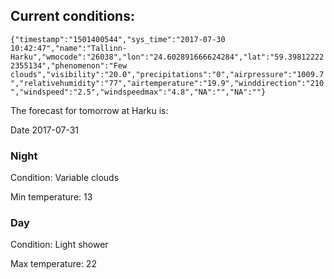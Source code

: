 ## Current conditions: 
 ``` {"timestamp":"1501400544","sys_time":"2017-07-30 10:42:47","name":"Tallinn-Harku","wmocode":"26038","lon":"24.602891666624284","lat":"59.398122222355134","phenomenon":"Few clouds","visibility":"20.0","precipitations":"0","airpressure":"1009.7","relativehumidity":"77","airtemperature":"19.9","winddirection":"210","windspeed":"2.5","windspeedmax":"4.8","NA":"","NA":""} ```

 The forecast for tomorrow at Harku is: 

Date 2017-07-31 

### Night 

Condition: Variable clouds 

Min temperature: 13 

### Day 

Condition: Light shower 

Max temperature: 22 

